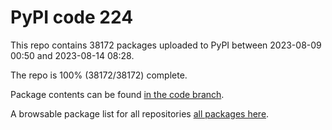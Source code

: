 # PyPI code 224

This repo contains 38172 packages uploaded to PyPI between 
2023-08-09 00:50 and 2023-08-14 08:28.

The repo is 100% (38172/38172) complete.

Package contents can be found [in the code branch](https://github.com/pypi-data/pypi-mirror-224/tree/code/packages).

A browsable package list for all repositories [all packages here](https://pypi-data.github.io/website/repositories/pypi-mirror-224).


